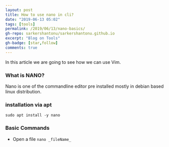 ```yaml
---
layout: post
title: How to use nano in cli?
date: "2019-06-13 05:02"
tags: [tools]
permalink: /2019/06/13/nano-basics/
gh-repo: sarkershantonu/sarkershantonu.github.io
excerpt: "Blog on Tools"
gh-badge: [star,follow]
comments: true
---
```

In this article we are going to see how we can use Vim.

### What is NANO?
Nano is one of the commandline editor pre installed mostly in debian based linux distribution. 

### installation via apt

``` 
sudo apt install -y nano
```

### Basic Commands
- Open a file ```nano _fileName_```